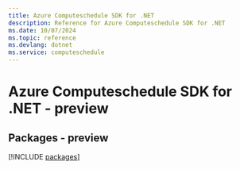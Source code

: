 ```yaml
---
title: Azure Computeschedule SDK for .NET
description: Reference for Azure Computeschedule SDK for .NET
ms.date: 10/07/2024
ms.topic: reference
ms.devlang: dotnet
ms.service: computeschedule
---
```

# Azure Computeschedule SDK for .NET - preview
## Packages - preview
[!INCLUDE [packages](computeschedule-index.md)]